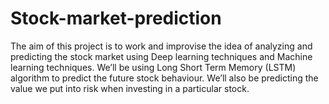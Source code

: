 # Stock-market-prediction
The aim of this project is to work and improvise the idea of analyzing and predicting the stock market using Deep learning techniques and Machine learning techniques. We’ll be using Long Short Term Memory (LSTM) algorithm to predict the future stock behaviour. We’ll also be predicting the value we put into risk when investing in a particular stock. 
